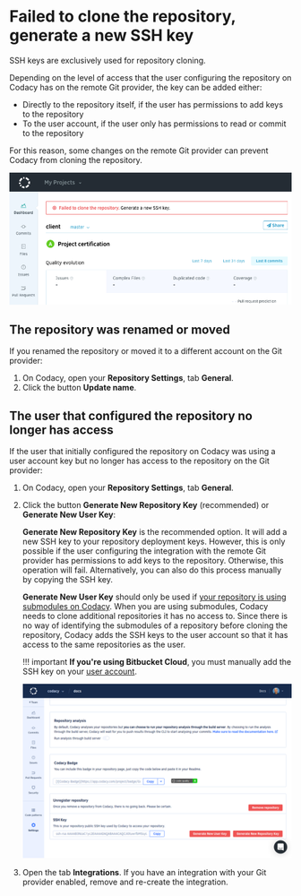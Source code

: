 # Failed to clone the repository, generate a new SSH key

SSH keys are exclusively used for repository cloning.

Depending on the level of access that the user configuring the repository on Codacy has on the remote Git provider, the key can be added either:

-   Directly to the repository itself, if the user has permissions to add keys to the repository
-   To the user account, if the user only has permissions to read or commit to the repository

For this reason, some changes on the remote Git provider can prevent Codacy from cloning the repository.

![Failed to clone the repository](images/failed-to-clone-the-repository.png)

## The repository was renamed or moved

If you renamed the repository or moved it to a different account on the Git provider:

1.  On Codacy, open your **Repository Settings**, tab **General**.
2.  Click the button **Update name**.

## The user that configured the repository no longer has access

If the user that initially configured the repository on Codacy was using a user account key but no longer has access to the repository on the Git provider:

1.  On Codacy, open your **Repository Settings**, tab **General**.
2.  Click the button **Generate New Repository Key** (recommended) or **Generate New User Key**:

    **Generate New Repository Key** is the recommended option. It will add a new SSH key to your repository deployment keys. However, this is only possible if the user configuring the integration with the remote Git provider has permissions to add keys to the repository. Otherwise, this operation will fail. Alternatively, you can also do this process manually by copying the SSH key.

    **Generate New User Key** should only be used if [your repository is using submodules on Codacy](../../repositories-configure/using-submodules.md). When you are using submodules, Codacy needs to clone additional repositories it has no access to. Since there is no way of identifying the submodules of a repository before cloning the repository, Codacy adds the SSH keys to the user account so that it has access to the same repositories as the user.
    
    !!! important
        **If you're using Bitbucket Cloud**, you must manually add the SSH key on your [user account](https://bitbucket.org/account/settings/ssh-keys/).

    ![Generate new key](images/failed-to-clone-the-repository-new-key.png)

3.  Open the tab **Integrations**. If you have an integration with your Git provider enabled, remove and re-create the integration.

